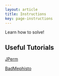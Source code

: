 ```yaml
---
layout: article
title: Instructions
key: page-instructions
---
```


Learn how to solve!

## Useful Tutorials
[JPerm](https://jperm.net/)

[BadMephisto](http://badmephisto.com/)

